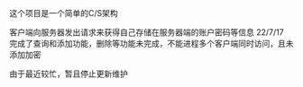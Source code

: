 这个项目是一个简单的C/S架构

客户端向服务器发出请求来获得自己存储在服务器端的账户密码等信息
22/7/17 完成了查询和添加功能，删除等功能未完成，不能进程多个客户端同时访问，且未添加加密

由于最近较忙，暂且停止更新维护
